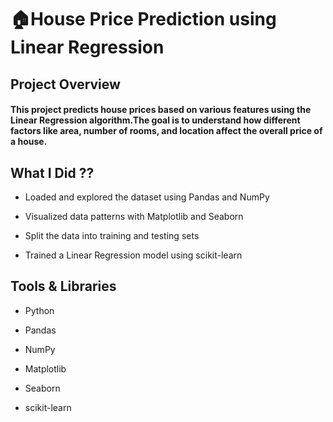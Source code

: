 # 🏠House Price Prediction using Linear Regression
## Project Overview

#### This project predicts house prices based on various features using the Linear Regression algorithm.The goal is to understand how different factors like area, number of rooms, and location affect the overall price of a house.

## What I Did ??

- Loaded and explored the dataset using Pandas and NumPy

- Visualized data patterns with Matplotlib and Seaborn

- Split the data into training and testing sets

- Trained a Linear Regression model using scikit-learn

## Tools & Libraries

- Python

- Pandas

- NumPy

- Matplotlib

- Seaborn

- scikit-learn


